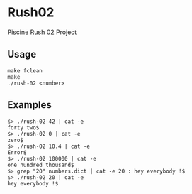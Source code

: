 # Rush02

Piscine Rush 02 Project

## Usage

```
make fclean
make
./rush-02 <number>
```

## Examples

```
$> ./rush-02 42 | cat -e
forty two$
$> ./rush-02 0 | cat -e
zero$
$> ./rush-02 10.4 | cat -e
Error$
$> ./rush-02 100000 | cat -e
one hundred thousand$
$> grep "20" numbers.dict | cat -e 20 : hey everybody !$
$> ./rush-02 20 | cat -e
hey everybody !$
```
